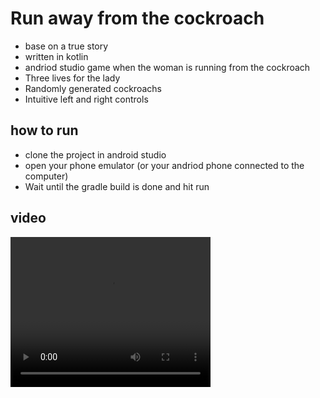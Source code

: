 # Run away from the cockroach 
* base on a true story
* written in kotlin 
* andriod studio game when the woman is running from the cockroach
*  Three lives for the lady
*  Randomly generated cockroachs
*  Intuitive left and right controls




## how to run 
* clone the project in android studio
* open your phone emulator (or your andriod phone connected to the computer)
* Wait until the gradle build is done and hit run

## video

 <video width="320" height="240" controls>
  <source src=""C:\Users\horin\Videos\video andriod game .mkv"" type="video/mp4">
</video> 

